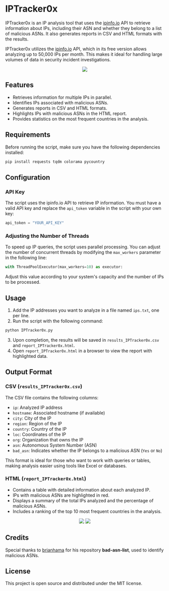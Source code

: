 # IPTracker0x

IPTracker0x is an IP analysis tool that uses the [ipinfo.io](https://ipinfo.io) API to retrieve information about IPs, including their ASN and whether they belong to a list of malicious ASNs. It also generates reports in CSV and HTML formats with the results.

IPTracker0x utilizes the [ipinfo.io](https://ipinfo.io) API, which in its free version allows analyzing up to 50,000 IPs per month. This makes it ideal for handling large volumes of data in security incident investigations.

<p align="center">
<img src=https://imgur.com/6n0x5vI.png">
</p>

## Features

- Retrieves information for multiple IPs in parallel.
- Identifies IPs associated with malicious ASNs.
- Generates reports in CSV and HTML formats.
- Highlights IPs with malicious ASNs in the HTML report.
- Provides statistics on the most frequent countries in the analysis.

## Requirements

Before running the script, make sure you have the following dependencies installed:

```sh
pip install requests tqdm colorama pycountry
```

## Configuration

### API Key

The script uses the ipinfo.io API to retrieve IP information. You must have a valid API key and replace the `api_token` variable in the script with your own key:

```python
api_token = "YOUR_API_KEY"
```

### Adjusting the Number of Threads

To speed up IP queries, the script uses parallel processing. You can adjust the number of concurrent threads by modifying the `max_workers` parameter in the following line:

```python
with ThreadPoolExecutor(max_workers=10) as executor:
```

Adjust this value according to your system's capacity and the number of IPs to be processed.

## Usage

1. Add the IP addresses you want to analyze in a file named `ips.txt`, one per line.
2. Run the script with the following command:

```sh
python IPTracker0x.py
```

3. Upon completion, the results will be saved in `results_IPTracker0x.csv` and `report_IPTracker0x.html`.
4. Open `report_IPTracker0x.html` in a browser to view the report with highlighted data.

## Output Format

### CSV (`results_IPTracker0x.csv`)

The CSV file contains the following columns:

- `ip`: Analyzed IP address
- `hostname`: Associated hostname (if available)
- `city`: City of the IP
- `region`: Region of the IP
- `country`: Country of the IP
- `loc`: Coordinates of the IP
- `org`: Organization that owns the IP
- `asn`: Autonomous System Number (ASN)
- `bad_asn`: Indicates whether the IP belongs to a malicious ASN (`Yes` or `No`)

This format is ideal for those who want to work with queries or tables, making analysis easier using tools like Excel or databases.

### HTML (`report_IPTracker0x.html`)

- Contains a table with detailed information about each analyzed IP.
- IPs with malicious ASNs are highlighted in red.
- Displays a summary of the total IPs analyzed and the percentage of malicious ASNs.
- Includes a ranking of the top 10 most frequent countries in the analysis.

<p align="center">
<img src=https://imgur.com/kGKWyQg.png">
<img src=https://imgur.com/NsVhjks.png">
</p>

## Credits


Special thanks to [brianhama](https://github.com/brianhama/bad-asn-list) for his repository **bad-asn-list**, used to identify malicious ASNs.

## License

This project is open source and distributed under the MIT license.

